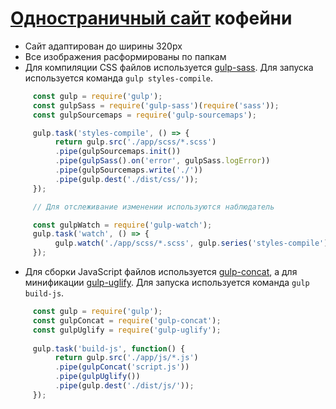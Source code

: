 # [Одностраничный сайт](https://adilzhexen0v.github.io/CafeStreet/dist/) кофейни
- Сайт адаптирован до ширины 320рх
- Все изображения расформированы по папкам
- Для компиляции CSS файлов используется [gulp-sass](https://www.npmjs.com/package/gulp-sass). Для запуска используется команда `gulp styles-compile`. 
```javascript
     const gulp = require('gulp');
     const gulpSass = require('gulp-sass')(require('sass'));
     const gulpSourcemaps = require('gulp-sourcemaps');

     gulp.task('styles-compile', () => {
          return gulp.src('./app/scss/*.scss')
          .pipe(gulpSourcemaps.init())
          .pipe(gulpSass().on('error', gulpSass.logError))
          .pipe(gulpSourcemaps.write('./'))
          .pipe(gulp.dest('./dist/css/'));
     });

     // Для отслеживание изменении используются наблюдатель

     const gulpWatch = require('gulp-watch');
     gulp.task('watch', () => {
          gulp.watch('./app/scss/*.scss', gulp.series('styles-compile'));
     });
```
- Для сборки JavaScript файлов используется [gulp-concat](https://www.npmjs.com/package/gulp-concat), а для минификации [gulp-uglify](). Для запуска используется команда `gulp build-js`.
```javascript
     const gulp = require('gulp');
     const gulpConcat = require('gulp-concat');
     const gulpUglify = require('gulp-uglify');
     
     gulp.task('build-js', function() {
          return gulp.src('./app/js/*.js')
          .pipe(gulpConcat('script.js'))
          .pipe(gulpUglify())
          .pipe(gulp.dest('./dist/js/'));
     });
```
